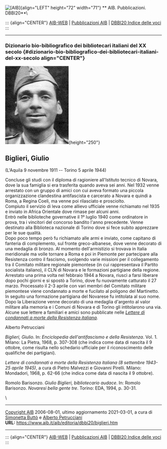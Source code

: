 ![\[AIB\]](/aib/wi/aibv72.gif){align="LEFT" height="72" width="71"}
** AIB. Pubblicazioni. DBBI20**\

::: {align="CENTER"}
[AIB-WEB](/) \| [Pubblicazioni AIB](/pubblicazioni/) \| [DBBI20 Indice
delle voci](dbbi20.htm)
:::

------------------------------------------------------------------------

### Dizionario bio-bibliografico dei bibliotecari italiani del XX secolo {#dizionario-bio-bibliografico-dei-bibliotecari-italiani-del-xx-secolo align="CENTER"}

![\[Ritratto\]](biglieri.jpg){height="250"}

## Biglieri, Giulio

(L\'Aquila 9 novembre 1911 -- Torino 5 aprile 1944)

Concluse gli studi con il diploma di ragioniere all\'Istituto tecnico di
Novara, dove la sua famiglia si era trasferita quando aveva sei anni.
Nel 1932 venne arrestato con un gruppo di amici con cui aveva formato
una piccola organizzazione clandestina antifascista e carcerato a Novara
e quindi a Roma, a Regina Coeli, ma venne poi rilasciato e prosciolto.\
Compiuto il servizio di leva come allievo ufficiale venne richiamato nel
1935 e inviato in Africa Orientale dove rimase per alcuni anni.\
Entrò nelle biblioteche governative il 1º luglio 1940 come ordinatore in
prova, tra i vincitori del concorso bandito l\'anno precedente. Venne
destinato alla Biblioteca nazionale di Torino dove si fece subito
apprezzare per le sue qualità.\
Dopo poco tempo però fu richiamato alle armi e inviato, come capitano di
fanteria di complemento, sul fronte greco-albanese, dove venne decorato
di una medaglia di bronzo. Al momento dell\'armistizio si trovava in
Italia meridionale ma volle tornare a Roma e poi in Piemonte per
partecipare alla Resistenza contro il fascismo, svolgendo varie missioni
per il collegamento tra il Comitato militare regionale piemontese (in
cui rappresentava il Partito socialista italiano), il CLN di Novara e le
formazioni partigiane della regione.\
Arrestato una prima volta nel febbraio 1944 a Novara, riuscì a farsi
liberare dopo pochi giorni e si spostò a Torino, dove fu nuovamente
catturato il 27 marzo. Processato il 2-3 aprile con vari membri del
Comitato militare piemontese viene condannato a morte e fucilato al
poligono del Martinetto. In seguito una formazione partigiana del
Novarese fu intitolata al suo nome.\
Dopo la Liberazione venne decorato di una medaglia d\'argento al valor
militare alla memoria e i Comuni di Novara e di Torino gli intitolarono
una via.\
Alcune sue lettere a familiari e amici sono pubblicate nelle [*Lettere
di condannati a morte della Resistenza
italiana*](http://www.ultimelettere.it/?page_id=35&ricerca=349).

Alberto Petrucciani

*Biglieri, Giulio*. In: *Enciclopedia dell\'antifascismo e della
Resistenza*. Vol. 1. Milano: La Pietra, 1968, p. 307-308 (che indica
come data di nascita il 9 ottobre, come risulta nello schedario
ufficiale per il riconoscimento delle qualifiche dei partigiani).

*Lettere di condannati a morte della Resistenza italiana (8 settembre
1943-25 aprile 1945)*, a cura di Pietro Malvezzi e Giovanni Pirelli.
Milano: Mondadori, 1968, p. 62-66 (che indica come data di nascita il 9
ottobre).

Romolo Barisonzo. *Giulio Biglieri, bibliotecario audace*. In: Romolo
Barisonzo. *Novaresi bella gente tre*. Torino: EDA, 1994, p. 30-31.

\

------------------------------------------------------------------------

[Copyright AIB](/su-questo-sito/dichiarazione-di-copyright-aib-web/)
2006-08-01, ultimo aggiornamento 2021-03-01, a cura di [Simonetta
Buttò](/aib/redazione3.htm) e [Alberto
Petrucciani](/su-questo-sito/redazione-aib-web/)\
**URL:** https://www.aib.it/aib/editoria/dbbi20/biglieri.htm

------------------------------------------------------------------------

::: {align="CENTER"}
[AIB-WEB](/) \| [Pubblicazioni AIB](/pubblicazioni/) \| [DBBI20 Indice
delle voci](dbbi20.htm)
:::
